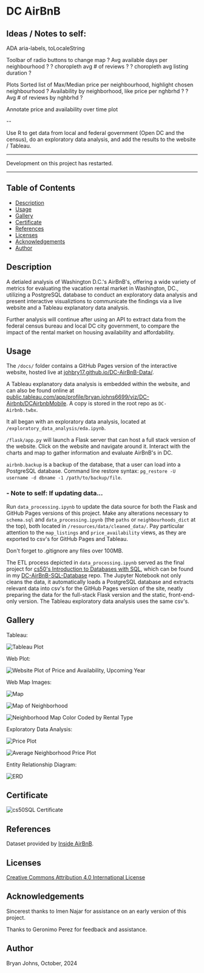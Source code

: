 # DC AirBnB

## Ideas / Notes to self:

ADA aria-labels, toLocaleString

Toolbar of radio buttons to change map
    ? Avg available days per neighbourhood ?
    ? choropleth avg # of reviews ?
    ? choropleth avg listing duration ?

Plots
    Sorted list of Max/Median price per neighbourhood, highlight chosen neighbourhood
    ? Availability by neighborhood, like price per nghbrhd ?
    ? Avg # of reviews by nghbrhd ?

Annotate price and availability over time plot

--

Use R to get data from local and federal government (Open DC and the census), do an exploratory data analysis, and add the results to the website / Tableau.

<hr>

Development on this project has restarted.

<hr>

## Table of Contents

- [Description](#description)
- [Usage](#usage)
- [Gallery](#gallery)
- [Certificate](#certificate)
- [References](#references)
- [Licenses](#licenses)
- [Acknowledgements](#acknowledgements)
- [Author](#author)

## Description

A detialed analysis of Washington D.C.'s AirBnB's, offering a wide variety of metrics for evaluating the vacation rental market in Washington, DC., utilizing a PostgreSQL database to conduct an exploratory data analysis and present interactive visualiztions to communicate the findings via a live website and a Tableau explanatory data analysis.

Further analysis will continue after using an API to extract data from the federal census bureau and local DC city government, to compare the impact of the rental market on housing availability and affordability.

## Usage

The `/docs/` folder contains a GitHub Pages version of the interactive website, hosted live at [johbry17.github.io/DC-AirBnB-Data/](https://johbry17.github.io/DC-AirBnB-Data/).

A Tableau explanatory data analysis is embedded within the website, and can also be found online at [public.tableau.com/app/profile/bryan.johns6699/viz/DC-Airbnb/DCAirbnbMobile](https://public.tableau.com/app/profile/bryan.johns6699/viz/DC-Airbnb/DCAirbnbMobile). A copy is stored in the root repo as `DC-Airbnb.twbx`.

It all began with an exploratory data analysis, located at `/exploratory_data_analysis/eda.ipynb`.

`/flask/app.py` will launch a Flask server that can host a full stack version of the website. Click on the website and navigate around it. Interact with the charts and map to gather information and evaluate AirBnB's in DC.

`airbnb.backup` is a backup of the database, that a user can load into a PostgreSQL database. Command line restore syntax: `pg_restore -U username -d dbname -1 /path/to/backup/file`.

### - Note to self: If updating data...

Run `data_processing.ipynb` to update the data source for both the Flask and GitHub Pages versions of this project. Make any alterations necessary to `schema.sql` and `data_processing.ipynb` (the `paths` or `neighbourhoods_dict` at the top), both located in `/resources/data/cleaned_data/`. Pay particular attention to the `map_listings` and `price_availability` views, as they are exported to csv's for GitHub Pages and Tableau.

Don't forget to .gitignore any files over 100MB.

The ETL process depicted in `data_processing.ipynb` served as the final project for [cs50's Introduction to Databases with SQL](https://cs50.harvard.edu/sql/2024/), which can be found in my [DC-AirBnB-SQL-Database](https://github.com/johbry17/DC-AirBnB-SQL-Database) repo. The Jupyter Notebook not only cleans the data, it automatically loads a PostgreSQL database and extracts relevant data into csv's for the GitHub Pages version of the site, neatly preparing the data for the full-stack Flask version and the static, front-end-only version. The Tableau exploratory data analysis uses the same csv's.

## Gallery

Tableau:

![Tableau Plot](./resources/images/dc_airbnb_tableau_rental_type.png)

Web Plot:

![Website Plot of Price and Availability, Upcoming Year](./resources/images/dc_airbnb_price_availability_plot.png)

Web Map Images:

![Map](./flask/static/images/Map.png)

![Map of Neighborhood](./resources/images/dc_airbnb_neighborhood.png)

![Neighborhood Map Color Coded by Rental Type](./resources/images/dc_airbnb_neighborhood_alt.png)

Exploratory Data Analysis:

![Price Plot](./resources/images/dc_airbnb_price.png)

![Average Neighborhood Price Plot](./resources/images/dc_airbnb_avg_price.png)

Entity Relationship Diagram:

![ERD](./flask/static/images/ERD.png)

## Certificate

![cs50SQL Certificate](./resources/images/CS50SQL.png)

## References

Dataset provided by [Inside AirBnB](http://insideairbnb.com/about/).

## Licenses

[Creative Commons Attribution 4.0 International License](http://creativecommons.org/licenses/by/4.0/)

## Acknowledgements

Sincerest thanks to Imen Najar for assistance on an early version of this project.

Thanks to Geronimo Perez for feedback and assistance.

## Author

Bryan Johns, October, 2024
